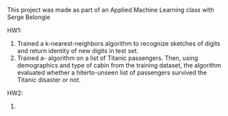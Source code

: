 This project was made as part of an Applied Machine Learning class with Serge Belongie

HW1:

1. Trained a k-nearest-neighbors algorithm to recognize sketches of digits and return identity of new digits in test set.
2. Trained a- algorithm on a list of Titanic passengers. Then, using demographics and type of cabin from the training dataset, the algorithm evaluated whether a hiterto-unseen list of passengers survived the Titanic disaster or not.

HW2:

1.
